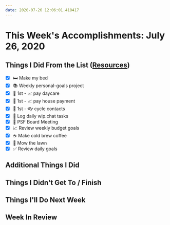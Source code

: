 ```yaml
---
date: 2020-07-26 12:06:01.418417
---
```


# This Week's Accomplishments: July 26, 2020

## Things I Did From the List ([Resources](resources.md))

- [x] :bed: Make my bed
- [x] :books: Weekly personal-goals project
- [x] :calendar: 1st - :chart_with_upwards_trend: pay daycare
- [x] :calendar: 1st - :chart_with_upwards_trend: pay house payment
- [x] :calendar: 1st - :eyeglasses: cycle contacts
- [x] :calendar: Log daily wip.chat tasks
- [x] :calendar: PSF Board Meeting
- [x] :chart_with_upwards_trend: Review weekly budget goals
- [x] :coffee: Make cold brew coffee
- [x] :house_with_garden: Mow the lawn
- [x] :white_check_mark: Review daily goals

## Additional Things I Did

## Things I Didn't Get To / Finish

## Things I'll Do Next Week

## Week In Review
